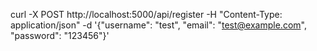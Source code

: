 curl -X POST http://localhost:5000/api/register -H "Content-Type: application/json" -d '{"username": "test", "email": "test@example.com", "password": "123456"}'